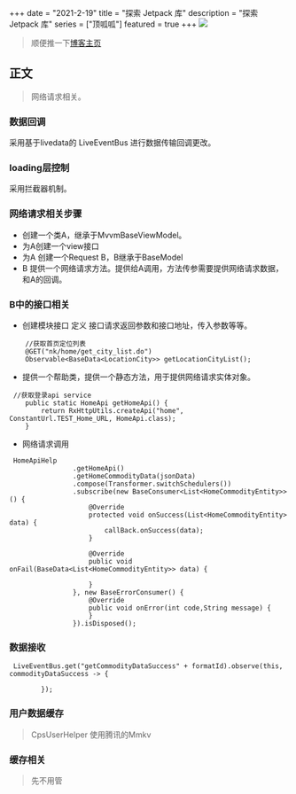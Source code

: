 +++
date = "2021-2-19"
title = "探索 Jetpack 库"
description = "探索 Jetpack 库"
series = ["顶呱呱"]
featured = true
+++
![](https://gitee.com/lalalaxiaowifi/pictures/raw/master/image/%E6%97%A5%E5%B8%B8%E6%90%AC%E7%A0%96%E5%A4%B4.png)
> 顺便推一下[博客主页](http://lalalaxiaowifi.gitee.io/pictures/) 
## 正文
> 网络请求相关。
### 数据回调
采用基于livedata的 LiveEventBus 进行数据传输回调更改。
### loading层控制
采用拦截器机制。
### 网络请求相关步骤
* 创建一个类A，继承于MvvmBaseViewModel。
* 为A创建一个view接口
* 为A 创建一个Request B，B继承于BaseModel 
* B 提供一个网络请求方法。提供给A调用，方法传参需要提供网络请求数据，和A的回调。
### B中的接口相关
* 创建模块接口 定义 接口请求返回参数和接口地址，传入参数等等。
````aidl
    //获取首页定位列表
    @GET("nk/home/get_city_list.do")
    Observable<BaseData<LocationCity>> getLocationCityList();
````
* 提供一个帮助类，提供一个静态方法，用于提供网络请求实体对象。
````aidl
 //获取登录api service
    public static HomeApi getHomeApi() {
        return RxHttpUtils.createApi("home", ConstantUrl.TEST_Home_URL, HomeApi.class);
    }
````
* 网络请求调用
````aidl
 HomeApiHelp
                .getHomeApi()
                .getHomeCommodityData(jsonData)
                .compose(Transformer.switchSchedulers())
                .subscribe(new BaseConsumer<List<HomeCommodityEntity>>() {
                    @Override
                    protected void onSuccess(List<HomeCommodityEntity> data) {
                        callBack.onSuccess(data);
                    }

                    @Override
                    public void onFail(BaseData<List<HomeCommodityEntity>> data) {

                    }
                }, new BaseErrorConsumer() {
                    @Override
                    public void onError(int code,String message) {
                    }
                }).isDisposed();
````
### 数据接收
````aidl
 LiveEventBus.get("getCommodityDataSuccess" + formatId).observe(this, commodityDataSuccess -> {
          
        });
````
### 用户数据缓存
> CpsUserHelper 
使用腾讯的Mmkv  
### 缓存相关
> 先不用管